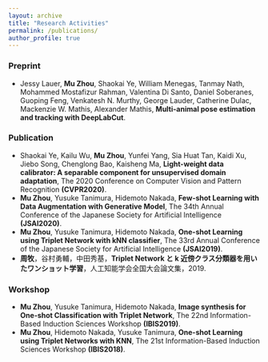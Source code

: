 ```yaml
---
layout: archive
title: "Research Activities"
permalink: /publications/
author_profile: true
---
```


### Preprint
- Jessy Lauer, **Mu Zhou**, Shaokai Ye, William Menegas, Tanmay Nath, Mohammed Mostafizur Rahman, Valentina Di Santo, Daniel Soberanes, Guoping Feng, Venkatesh N. Murthy, George Lauder, Catherine Dulac, Mackenzie W. Mathis, Alexander Mathis, **Multi-animal pose estimation and tracking with DeepLabCut**.

### Publication
- Shaokai Ye, Kailu Wu, **Mu Zhou**, Yunfei Yang, Sia Huat Tan, Kaidi Xu, Jiebo Song, Chenglong Bao, Kaisheng Ma, **Light-weight data calibrator: A separable component for unsupervised domain adaptation**, The 2020 Conference on Computer Vision and Pattern Recognition **(CVPR2020)**.
- **Mu Zhou**, Yusuke Tanimura, Hidemoto Nakada, **Few-shot Learning with Data Augmentation with Generative Model**, The 34th Annual Conference of the Japanese Society for Artificial Intelligence **(JSAI2020)**.
- **Mu Zhou**, Yusuke Tanimura, Hidemoto Nakada, **One-shot Learning using Triplet Network with kNN classifier**, The 33rd Annual Conference of the Japanese Society for Artificial Intelligence **(JSAI2019)**.
- **周牧**，谷村勇輔，中田秀基，**Triplet Network と k 近傍クラス分類器を用いたワンショット学習**，人工知能学会全国大会論文集，2019.

### Workshop
- **Mu Zhou**, Yusuke Tanimura, Hidemoto Nakada, **Image synthesis for One-shot Classification with Triplet Network**, The 22nd Information-Based Induction Sciences Workshop **(IBIS2019)**.
- **Mu Zhou**, Hidemoto Nakada, Yusuke Tanimura, **One-shot Learning using Triplet Networks with KNN**, The 21st Information-Based Induction Sciences Workshop **(IBIS2018)**.

